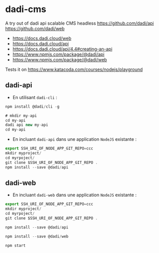 # dadi-cms

A try out of dadi api scalable CMS headless https://github.com/dadi/api https://github.com/dadi/web

* https://docs.dadi.cloud/web
* https://docs.dadi.cloud/api
* https://docs.dadi.cloud/api/4.4#creating-an-api
* https://www.npmjs.com/package/@dadi/api
* https://www.npmjs.com/package/@dadi/web


Tests it on https://www.katacoda.com/courses/nodejs/playground 


## dadi-api

* En utilisant `dadi-cli` : 

```JavaScript
npm install @dadi/cli -g

# mkdir my-api
cd my-api
dadi api new my-api
cd my-api
```

* En incluant `dadi-api` dans une application `NodeJS` existante : 

```JavaScript
export SSH_URI_OF_NODE_APP_GIT_REPO=ccc
mkdir myproject/
cd myrpoject/
git clone $SSH_URI_OF_NODE_APP_GIT_REPO .
npm install --save @dadi/api
```

## dadi-web

* En incluant `dadi-web` dans une application `NodeJS` existante : 

```JavaScript
export SSH_URI_OF_NODE_APP_GIT_REPO=ccc
mkdir myproject/
cd myrpoject/
git clone $SSH_URI_OF_NODE_APP_GIT_REPO .

npm install --save @dadi/api

npm install --save @dadi/web

npm start
``` 
